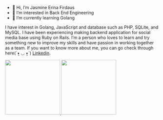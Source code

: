 - 👋 Hi, I’m Jasmine Erina Firdaus
- 👀 I’m interested in Back End Engineering
- 🌱 I’m currently learning Golang

I have interest in Golang, JavaScript and database such as PHP, SQLite, and MySQL. I have been experiencing making backend application for social media base using Ruby on Rails. I’m a person who loves to learn and try something new to improve my skills and have passion in working together as a team. If you want to know more about me, you can go check through here(ˊ•͈ ◡ •͈ˋ) [Linkedin](https://www.linkedin.com/in/jasmine-erina-firdaus/).

<p align="left">
<a href="https://github.com/jasmineerina">
  <img height="180em" src="https://github-readme-stats-eight-theta.vercel.app/api?username=jasmineerina&show_icons=true&theme=algolia&include_all_commits=true&count_private=true"/>
  <img height="180em" src="https://github-readme-stats-eight-theta.vercel.app/api/top-langs/?username=jasmineerina&layout=compact&langs_count=8&theme=algolia"/>
</a>
</p>

